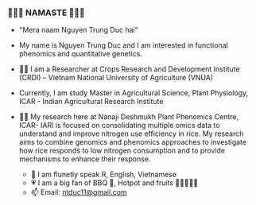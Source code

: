 ### 🙏🙏🙏 NAMASTE 🙏🙏🙏

* "Mera naam Nguyen Trung Duc hai"

* My name is Nguyen Trung Duc and I am interested in functional phenomics and quantitative genetics.
* 👨‍🔬 I am a Researcher at Crops Research and Development Institute (CRDI) – Vietnam National University of Agriculture (VNUA)
* Currently, I am study Master in Agricultural Science, Plant Physiology, ICAR - Indian Agricultural Research Institute
* 🌾🌽 My research here at Nanaji Deshmukh Plant Phenomics Centre, ICAR- IARI is focused on consolidating multiple omics data to understand and improve nitrogen use efficiency in rice. My research aims to combine genomics and phenomics approaches to investigate how rice responds to low nitrogen consumption and to provide mechanisms to enhance their response.
   * 💬  I am flunetly speak R, English, Vietnamese
   * 💗 I am a big fan of BBQ 🍖, Hotpot and fruits 🍵🍜🍡🍉🍇
   * 📫  Email: ntduc11@gmail.com
